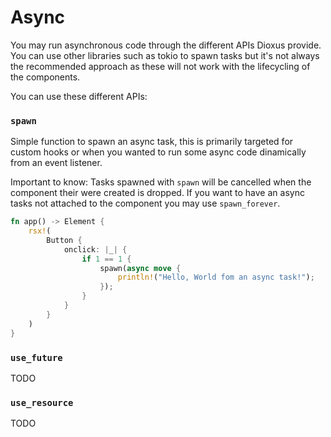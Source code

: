 # Async

You may run asynchronous code through the different APIs Dioxus provide. You can use other libraries such as tokio to spawn tasks but it's not always the recommended approach as these will not work with the lifecycling of the components.

You can use these different APIs:

### `spawn`

Simple function to spawn an async task, this is primarily targeted for custom hooks or when you wanted to run some async code dinamically from an event listener.

Important to know: Tasks spawned with `spawn` will be cancelled when the component their were created is dropped. If you want to have an async tasks not attached to the component you may use `spawn_forever`.

```rs
fn app() -> Element {
    rsx!(
        Button {
            onclick: |_| {
                if 1 == 1 {
                    spawn(async move {
                        println!("Hello, World fom an async task!");
                    });
                }
            }
        }
    )
}
```

### `use_future`

TODO

### `use_resource`

TODO